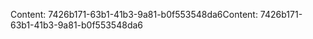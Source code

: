 <span data-ttu-id="d7e62-101">Content: 7426b171-63b1-41b3-9a81-b0f553548da6</span><span class="sxs-lookup"><span data-stu-id="d7e62-101">Content: 7426b171-63b1-41b3-9a81-b0f553548da6</span></span>